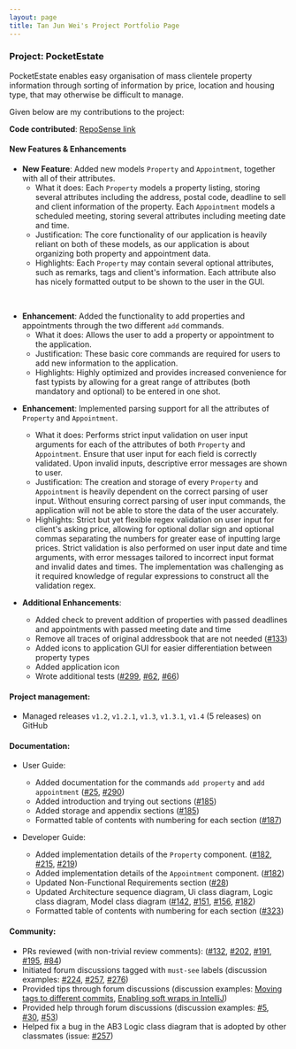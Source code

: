 ```yaml
---
layout: page
title: Tan Jun Wei's Project Portfolio Page
---
```


### Project: PocketEstate

PocketEstate enables easy organisation of mass clientele property information through sorting of information by price, location and housing type, that may otherwise be difficult to manage.

Given below are my contributions to the project:

**Code contributed**: [RepoSense link](https://nus-cs2103-ay2021s2.github.io/tp-dashboard/?search=&sort=groupTitle&sortWithin=title&timeframe=commit&mergegroup=&groupSelect=groupByRepos&breakdown=true&checkedFileTypes=docs~functional-code~test-code~other&since=&tabOpen=true&tabType=authorship&tabAuthor=w2vgd&tabRepo=AY2021S2-CS2103T-T13-4%2Ftp%5Bmaster%5D&authorshipIsMergeGroup=false&authorshipFileTypes=docs~functional-code~test-code~other&authorshipIsBinaryFileTypeChecked=false)

#### New Features & Enhancements

* **New Feature**: Added new models `Property` and `Appointment`, together with all of their attributes.
    * What it does: Each `Property` models a property listing, storing several attributes including the address, postal code, deadline to sell and client information of the property. Each `Appointment` models a scheduled meeting, storing several attributes including meeting date and time.
    * Justification: The core functionality of our application is heavily reliant on both of these models, as our application is about organizing both property and appointment data.
    * Highlights: Each `Property` may contain several optional attributes, such as remarks, tags and client's information. Each attribute also has nicely formatted output to be shown to the user in the GUI.
  
<br>

* **Enhancement**: Added the functionality to add properties and appointments through the two different `add` commands.
  * What it does: Allows the user to add a property or appointment to the application.
  * Justification: These basic core commands are required for users to add new information to the application.  
  * Highlights: Highly optimized and provides increased convenience for fast typists by allowing for a great range of attributes (both mandatory and optional) to be entered in one shot.

<div style="page-break-after: always;"></div>

* **Enhancement**: Implemented parsing support for all the attributes of `Property` and `Appointment`.
    * What it does: Performs strict input validation on user input arguments for each of the attributes of both `Property` and `Appointment`. Ensure that user input for each field is correctly validated. Upon invalid inputs, descriptive error messages are shown to user.
    * Justification: The creation and storage of every `Property` and `Appointment` is heavily dependent on the correct parsing of user input. Without ensuring correct parsing of user input commands, the application will not be able to store the data of the user accurately.
    * Highlights: Strict but yet flexible regex validation on user input for client's asking price, allowing for optional dollar sign and optional commas separating the numbers for greater ease of inputting large prices. Strict validation is also performed on user input date and time arguments, with error messages tailored to incorrect input format and invalid dates and times. The implementation was challenging as it required knowledge of regular expressions to construct all the validation regex.


* **Additional Enhancements**:
    * Added check to prevent addition of properties with passed deadlines and appointments with passed meeting date and time
    * Remove all traces of original addressbook that are not needed ([\#133](https://github.com/AY2021S2-CS2103T-T13-4/tp/pull/133))
    * Added icons to application GUI for easier differentiation between property types
    * Added application icon
    * Wrote additional tests ([\#299](https://github.com/AY2021S2-CS2103T-T13-4/tp/pull/299), [\#62](https://github.com/AY2021S2-CS2103T-T13-4/tp/pull/62), [\#66](https://github.com/AY2021S2-CS2103T-T13-4/tp/pull/66))


#### **Project management**:

* Managed releases `v1.2`, `v1.2.1`, `v1.3`, `v1.3.1`, `v1.4` (5 releases) on GitHub

#### **Documentation**:

* User Guide:
  * Added documentation for the commands `add property` and `add appointment` ([\#25](https://github.com/AY2021S2-CS2103T-T13-4/tp/pull/25), [\#290](https://github.com/AY2021S2-CS2103T-T13-4/tp/pull/290))
  * Added introduction and trying out sections ([\#185](https://github.com/AY2021S2-CS2103T-T13-4/tp/pull/185))
  * Added storage and appendix sections ([\#185](https://github.com/AY2021S2-CS2103T-T13-4/tp/pull/185))
  * Formatted table of contents with numbering for each section ([\#187](https://github.com/AY2021S2-CS2103T-T13-4/tp/pull/187))

* Developer Guide:
  * Added implementation details of the `Property` component. ([\#182](https://github.com/AY2021S2-CS2103T-T13-4/tp/pull/182), [\#215](https://github.com/AY2021S2-CS2103T-T13-4/tp/pull/215), [\#219](https://github.com/AY2021S2-CS2103T-T13-4/tp/pull/219))
  * Added implementation details of the `Appointment` component. ([\#182](https://github.com/AY2021S2-CS2103T-T13-4/tp/pull/182))
  * Updated Non-Functional Requirements section ([\#28](https://github.com/AY2021S2-CS2103T-T13-4/tp/pull/28))
  * Updated Architecture sequence diagram, Ui class diagram, Logic class diagram, Model class diagram ([\#142](https://github.com/AY2021S2-CS2103T-T13-4/tp/pull/142), [\#151](https://github.com/AY2021S2-CS2103T-T13-4/tp/pull/151), [\#156](https://github.com/AY2021S2-CS2103T-T13-4/tp/pull/156), [\#182](https://github.com/AY2021S2-CS2103T-T13-4/tp/pull/182))
  * Formatted table of contents with numbering for each section ([\#323](https://github.com/AY2021S2-CS2103T-T13-4/tp/pull/323))

#### **Community**:

* PRs reviewed (with non-trivial review comments): ([\#132](https://github.com/AY2021S2-CS2103T-T13-4/tp/pull/132), [\#202](https://github.com/AY2021S2-CS2103T-T13-4/tp/pull/202), [\#191](https://github.com/AY2021S2-CS2103T-T13-4/tp/pull/191), [\#195](https://github.com/AY2021S2-CS2103T-T13-4/tp/pull/195), [\#84](https://github.com/AY2021S2-CS2103T-T13-4/tp/pull/84))
* Initiated forum discussions tagged with `must-see` labels (discussion examples: [\#224](https://github.com/nus-cs2103-AY2021S2/forum/issues/224), [\#257](https://github.com/nus-cs2103-AY2021S2/forum/issues/257), [\#276](https://github.com/nus-cs2103-AY2021S2/forum/issues/276))
* Provided tips through forum discussions (discussion examples: [Moving tags to different commits](https://github.com/nus-cs2103-AY2021S2/forum/issues/36), [Enabling soft wraps in IntelliJ](https://github.com/nus-cs2103-AY2021S2/forum/issues/188))
* Provided help through forum discussions (discussion examples: [\#5](https://github.com/nus-cs2103-AY2021S2/forum/issues/5), [\#30](https://github.com/nus-cs2103-AY2021S2/forum/issues/30), [\#53](https://github.com/nus-cs2103-AY2021S2/forum/issues/53))
* Helped fix a bug in the AB3 Logic class diagram that is adopted by other classmates (issue: [\#257](https://github.com/nus-cs2103-AY2021S2/forum/issues/257))
